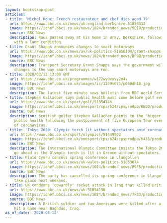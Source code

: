```yaml
---
layout: bootstrap-post
articles:
- title: 'Michel Roux: French restaurateur and chef dies aged 79'
  url: https://www.bbc.co.uk/news/uk-england-berkshire-51856312
  image: https://ichef.bbci.co.uk/news/1024/branded_news/9E19/production/_111237404_gettyimages-1125417889.jpg
  source: BBC News
  description: Roux passed away at his home in Bray, Berkshire, following a long battle
    with a lung condition.
- title: Grant Shapps announces changes to smart motorways
  url: https://www.bbc.co.uk/news/av/uk-politics-51856104/grant-shapps-announces-changes-to-smart-motorways
  image: https://ichef.bbci.co.uk/news/1024/branded_news/DF9B/production/_111234275_p086fqgx.jpg
  source: BBC News
  description: Transport Secretary Grant Shapps says the government will make some
    changes to the way smart motorways are run.
- title: 2020/03/12 13:00 GMT
  url: https://www.bbc.co.uk/programmes/w172wy0vxyy2n4v
  image: https://ichef.bbci.co.uk/images/ic/1200x675/p060dh18.jpg
  source: BBC News
  description: The latest five minute news bulletin from BBC World Service.
- title: Stephen Gallacher says public health must come before golf events
  url: https://www.bbc.co.uk/sport/golf/51854746
  image: https://ichef.bbci.co.uk/onesport/cps/624/cpsprodpb/6E0D/production/_111237182_15218632.jpg
  source: BBC News
  description: Scottish golfer Stephen Gallacher points to the "bigger picture" of
    public health following the postponement of five European Tour events because
    of coronavirus.
- title: 'Tokyo 2020: Olympic torch lit without spectators amid coronavirus outbreak'
  url: https://www.bbc.co.uk/sport/olympics/51849902
  image: https://ichef.bbci.co.uk/onesport/cps/624/cpsprodpb/6435/production/_111235652_flame_editgetty.jpg
  source: BBC News
  description: The International Olympic Committee insists the Tokyo 2020 Games will
    go ahead as the Olympic torch is lit in Greece without spectators.
- title: Plaid Cymru cancels spring conference in Llangollen
  url: https://www.bbc.co.uk/news/uk-wales-politics-51853674
  image: https://ichef.bbci.co.uk/news/1024/branded_news/89F5/production/_106771353_priceeuplaid.jpg
  source: BBC News
  description: The party has cancelled its spring conference in Llangollen, due to
    take place next weekend.
- title: UK condemns 'cowardly' rocket attack in Iraq that killed British soldier
  url: https://www.bbc.co.uk/news/uk-51854198
  image: https://ichef.bbci.co.uk/news/1024/branded_news/7F33/production/_111236523_d2fcae07-3dc2-428b-b2e1-b612e11e202a.jpg
  source: BBC News
  description: A British soldier and two Americans were killed after a rocket attack
    hit a base near Baghdad, Iraq.
as_of_date: '2020-03-12'
---
```


